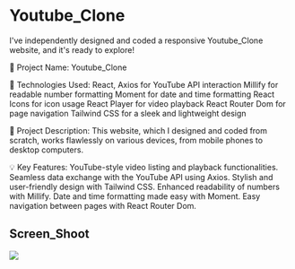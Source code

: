 <h1>  Youtube_Clone </h1>

I've independently designed and coded a responsive Youtube_Clone website, and it's ready to explore!

🔸 Project Name: Youtube_Clone

🔸 Technologies Used: React,
Axios for YouTube API interaction
Millify for readable number formatting
Moment for date and time formatting
React Icons for icon usage
React Player for video playback
React Router Dom for page navigation
Tailwind CSS for a sleek and lightweight design

🔸 Project Description: This website, which I designed and coded from scratch, works flawlessly on various devices, from mobile phones to desktop computers.

💡 Key Features:
YouTube-style video listing and playback functionalities.
Seamless data exchange with the YouTube API using Axios.
Stylish and user-friendly design with Tailwind CSS.
Enhanced readability of numbers with Millify.
Date and time formatting made easy with Moment.
Easy navigation between pages with React Router Dom.

<h2>Screen_Shoot</h2>

![](screen_youtube_clone.gif)